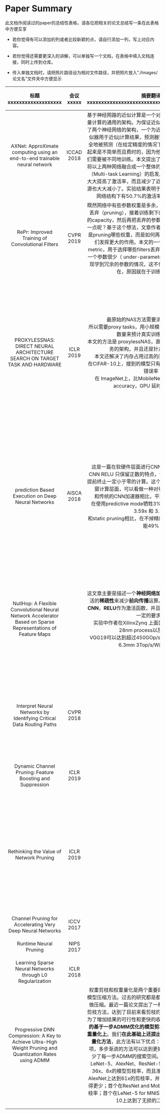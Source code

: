 # Paper Summary

此文档作阅读过的paper的总结性表格，请各位把相关的论文总结写一条在此表格中方便互享

- 若你觉得有可以添加的列或者比较新颖的点，请自行添加一列，写上对应内容。

- 若你觉得还需要更深入的讲解，可以单独写一个文档，在表格中填入文档连接，同时上传到仓库。

- 传入单独文档时，请把照片路径设为相对文件路径，并把照片放入”./Images/论文名“文件夹中方便显示

|                   标题xxxxxxxxxxxxxxxxxxx                    | 会议xxxxx  |    摘要翻译xxxxxxxxxxxxxxxxxxxxxxxxxxxxxxxxxxxxxxxxxxxxx     |              关键词xxxxxxxxxxxx               |         目标/   解决问题xxxxxxxx         |         核心思想/算法/实现方式xxxxxxxxxxxxxxxxxxxxxx         |                控制机制xxxxxxxxxxxxxxxxxxxxxx                |                  效果xxxxxxxxxxxxxxxxxxxxxx                  |                  其他xxxxxxxxxxxxxxxxxxxxxx                  |                         详细文档链接                         |
| :----------------------------------------------------------: | :--------: | :----------------------------------------------------------: | :-------------------------------------------: | :--------------------------------------: | :----------------------------------------------------------: | :----------------------------------------------------------: | :----------------------------------------------------------: | :----------------------------------------------------------: | :----------------------------------------------------------: |
| AXNet: ApproXimate computing using an end-to-end trainable neural network | ICCAD 2018 | 基于神经网路的近似计算是一个对容错性很高的应用节省大量计算的通用的架构。为保证近似的精度，现有的工作采用了两个神经网络的架构，一个为近似器，一个为预测器。近似器用于近似j计算结果，预测器预测给定数据是否能够安全地被预测（在给定精度的情况下）。但是将两个网络结合起来是不简单而且费时的，因为他们有不同的目标函数，他们需要被不同地训练。本文提出了一种新的网络架构AXNet将以上两种网络融合成一个整体的网络。在受到多任务学习（Multi-task Learning）的启发后设计的AXNet网络模型大大提高了激活率，而且减少了近似的误差。用于训练的资源也大大减小了。实验结果表明于前人的工作进行对比，此网络结构下有50.7%的激活率和训练时间被减少了 |                                               |                 近似计算                 | 设计一个可端到端训练的approximator和predictor结合的网络。具体方法是在predictor和approximator的每一层之间加入一个标量的对应元素的乘法算子，这样后向传播梯度的时候可以响应调整predictor的参数 | 在approximator的每一层和predictor的输出进行对于元素相乘。是用scalar product来控制。 | 预测准确率提高了，而且对于预测样本的近似误差更小（详见链接） |                                                              | <https://github.com/acada-sjtu/EdgeTraining/blob/master/Doc/Weekly-Report/PaperReadingNotes/AXNet%20ApproXimate%20computing%20using%20an%20end-to-end%20trainable%20neural%20network.md> |
|       RePr: Improved Training of Convolutional Filters       | CVPR 2019  | 既然网络中有些参数权重是多余，那我们训练的时候把他们丢弃（pruning），接着训练剩下的网络，为了不损失模型的capacity，然后再把丢弃的参数拿回来，效果是不是会好一点呢？基于这个想法，文章作者任务有几个重要的点：一是pruning哪些权重，而是如何再把丢弃的权重拿回来让他们发挥更大的作用。本文的一个贡献在于提出了一个metric，用于选择哪些filters丢弃。同时作者指出，即使是一个参数很少（ under-parameterized ）的网络，也会出现学到冗余的参数的情况，这不仅仅在多参数的网络中存在，原因就在于训练过程低效。 |                                               |  通过训练正交的特征，增强网络的泛化能力  | 不断的使用Prune的方法，临时的剔除掉一部分filter。之后再重新初始化，加入训练。 在Prune和重训练的过程中，尽量的让同一层的filter之间正交，这样就让filter之间没有太多重复的特征，能够增加更多有效的网络容量。 |                                                              |                                                              |                                                              |                                                              |
| PROXYLESSNAS: DIRECT NEURAL ARCHITECTURE SEARCH ON TARGET TASK AND HARDWARE | ICLR 2019  | 最原始的NAS方法需要消耗的计算量太大<br />所以需要proxy tasks，用小规模的数据，网络，或者训练数量来预计真实训练环境的结果<br />本文的方法是 proxylessNAS，直接学出一个适用大规模任务的架构，并且还是针对特定硬件的。<br />本文还解决了内存占用过高的问题，减少了计算代价<br />在CIFAR-10上，搜到的模型只有5.7M 参数，达到2.08% 错误率<br />在 ImageNet上，比MobileNetV2 高出3.1% top-1 accuracy，GPU 延时比之快1.2倍 |                                               | 直接在目标任务上的NAS，并且减少NAS的代价 | 把NAS视作一个剪枝的过程，path-level pruning<br />在一个over parameter的网络中，前后两个点之间可能又很多path（彼此独立），使用architecture parameter 控制其开闭<br />在本文中，architecture parameter代表使用这个path的概率 | 需要gradient based 方法来learn architecture parameter，因为把structure variable变成了概率，所以可以像logit一样传递梯度<br />文中提到两种处理延时的gradient 的方法，一种是建模拟合，一种是用REINFORCE。<br />直接使用gradient based的问题在于需要N(#path） times GPU memory compared to training a compact model。 因为经过一个batch，我可以改所有的structure variable，要把整个冗余的大网络过一遍。<br />韩松解决这个问题的方法是仅pairwise地比较，pairwise地改变梯度 | 在CIFAR-10上，搜到的模型只有5.7M 参数，达到2.08% 错误率<br />在 ImageNet上，比MobileNetV2 高出3.1% top-1 accuracy，GPU 延时比之快1.2倍 | 文中发现使用latency建模的效果比使用REINFORCE的好，因为毕竟建模就增加了一个信息是每一个block的所用的时间基本上是固定的<br />文章发现，对于GPU而言，模型浅宽比较好，7x7卷积核也比较好。<br />大的MBConv（mobile inverted bottleneck convolution） 层在downsampling的时候能保存更多信息 |                                                              |
|      prediction Based Execution on Deep Neural Networks      | AISCA 2018 | 这是一篇在软硬件层面进行CNN计算加速的文章，针对CNN RELU 只保留正数的特点，设计算法和硬件支持省去提前终止一定小于零的计算。这个工作作用于**细粒度**的卷积窗计算层面，可以看做一种对卷积运算的加速方法。<br />和传统的CNN加速器相比，平均提速28%,节能16%<br />在使用predictive mode牺牲3%loss 的时候，可以提速3.59x 和 3.14x <br />和static pruning相比，在不掉精度的条件下加速63%，节能49% |                                               |                                          | 对于一个kernel，把所有的卷积核从大到小排序，依次累加卷积核权重和激活的乘积。 由于feature map只有正的，这样就可以终止计算，因为发现0时后面再累加的结果也仅仅是负的权重和正的激活值的乘积，会被RELU过滤掉。<br />为了进一步加速，文中预测计算的结果会不会小于零。判断的方法是设定一个阈值**th**，和用来检验的**n**个权重的和，组成$(Th,n)$ 参数对。在计算的过程中，累加前n个权重的乘积结果，如果比Th小，则认为最后的结果会被RELU过滤掉。 | Th 和n 的参数对，本文是关于通过类似选超参数的思想学出来的。再具体一些的思路是：先对于每一个kernel 确定不同的参数对会带来多大的计算量以及精度损失（通过在数据集上实测），“profiling”这些信息。然后再组合不同kernel的参数配置，在数据集实测，微调。最后得到能满足精度要求的，计算量最小的参数对 | 和传统的CNN加速器相比，平均提速28%,节能16%<br />在使用predictive mode牺牲3%loss 的时候，可以提速3.59x 和 3.14x <br />和static pruning相比，在不掉精度的条件下加速63%，节能49% | 可以详见同目录里面的SnaPEA: Predictive Early Activation for Reducing Computation in Deep Convolutional Neural Networks 论文阅读 |                                                              |
| NullHop: A Flexible Convolutional Neural Network Accelerator Based on Sparse Representations of Feature Maps |            | 这文章主要是描述一个**神经网络加速器**，利用神经网络的激活的**稀疏性**来减少**前向传播**运算。这个加速器专门适用于**CNN**，**RELU**作为激活函数，并且对网络激活值的稀疏性有一定的要求。<br />实验中作者在XilinxZynq 上面尝试了五种CNN架构，28nm process以及500MHZ<br />VGG19可以达到超过450GOp/s，98%的MAC利用率，6.3mm 3Top/s/W的能耗效率 |                                               |                                          | **稀疏的表示方法**：对一个激活的feature map，经过RELU，只关注其不为零的数据。用Sparsity Map (**SM**) 表示非零元素的位置，用 Non-Zero Value List (**NZVL**)来表示为零元素的数值。<br />**利用稀疏的计算方法**：对于非零的激活值，计算这个激活值会对feature map哪些位置产生影响，对应乘kernel的值，在相应位置累加。 上述过程在不同输出feature map之间并行 | **工作流程**<br />压缩好的feature map从external DRAM 发送进来<br />Input Data Processor 解码<br />CCM 对pixel在相应位置做乘加运算<br />CCM从累加器推到output buffer<br />PRE把需要求和的feature map加起来 | 作者主要比较的时efficiency，还有effective Power Efficiency，作者在这几个方便都超过其它同类工作水平 | 可以详见同目录里面的readingnote<br />作者在实验分析中提到， VGG这样的大网络在这个架构上面的利用率比较高<br />但是VGG的第一个卷积层，以及自己设计的GigalNet（一个专门别扭这个芯片的小网络还有Roshambo Net 和一个小的 Face Detector）都卡在了output bus的带宽上面，主要的瓶颈都是IO。 |                                                              |
| Interpret Neural Networks by Identifying Critical Data Routing Paths | CVPR 2018  |                                                              |           Channel-wise Control Gate           |        定量分析神经网络的可解释性        | 在卷积层通道后加入一组可训练的标量 (取名为 channel-wise control gates)，从而每个输入都可以通过这组标量进行表示。微调预训练模型，在每个卷积层后面添加一个随机初始化的标量，损失函数为原网络输出(不考虑label)与新网络输出的交叉熵，梯度更新这组标量。 |                  Channel-wise Control Gate                   | 在可解释性上，有效地建立了一种对抗样本检测的机制。在剪枝方向，经实验发现可以在不影响网络容量的基础上从CIFAR-100预训练VGG网络中蒸馏一个K分类的小网络。 |                                                              |                                                              |
|  Dynamic Channel Pruning: Feature Boosting and Suppression   | ICLR 2019  |                                                              | dynamic network, faster CNNs, channel pruning |           节省计算时的内存开销           | 受到boosting思想的启发，在卷积层后设计一种channel saliency predictor，通过前一层的特征去预测output channels的显著性。 |                                                              | 该方法在VGG-16 和ResNet-18达到SOTA, 与之前的剪枝方法在加速比时保持更高的准确率。 | 值得follow的工作之一，考虑一种可预测通道显著性的CNN训练方法  |                                                              |
|           Rethinking the Value of Network Pruning            | ICLR 2019  |                                                              |             网络剪枝是一种NAS问题             |             思考网络剪枝方法             | 首先，对于具备预定义目标网络架构的剪枝算法，从随机初始化直接训练小目标模型能实现与使用经典三步流程相同的性能。在这种情况下，我们不需要从训练大规模模型开始，而是可以直接从头训练剪枝后模型。其次，对于没有预定义目标网络的剪枝算法，从头开始训练剪枝后的模型也可以实现与微调相当甚至更好的性能。文中比较两种网络的性能：“保留预训练模型参数的剪枝后模型” 与 “从头训练剪枝后的模型” |                                                              | 我们需要重新审视现有的网络剪枝算法。第一阶段的过参数化似乎不像之前想象得那么有效。此外，继承大模型的权重不一定是最优选择，而且可能导致剪枝后的模型陷入局部极小值，即使这些权重按剪枝标准来看是「重要的」。该论文的结果显示自动剪枝算法的价值可能在于识别高效结构、执行隐性架构搜索，而不是选择「重要的」权重。 | 这篇论文质疑了神经网络剪枝工作的目的，但似乎有没有形成有用的结论。 |                                                              |
|  Channel Pruning for Accelerating Very Deep Neural Networks  | ICCV 2017  |                                                              |                                               |                                          |                                                              |                                                              |                                                              |                                                              |                                                              |
|                    Runtime Neural Pruning                    | NIPS 2017  |                                                              |              强化学习，网络剪枝               |         通过强化学习进行网络剪枝         |                                                              |                                                              |                                                              |                                                              |                                                              |
|  Learning Sparse Neural Networks through L0 Regularization   | ICLR 2018  |                                                              |                                               |                                          |                                                              |                                                              |                                                              |                                                              |                                                              |
| Progressive DNN Compression: A Key to Achieve Ultra-High Weight Pruning and Quantization Rates using ADMM |            | 权重剪枝和权重量化是两个重要的深度神经网络（DNN）模型压缩方法。过去的研究都是都是基于一些启发式的算法做压缩。最近一篇论文提出了一种系统化的基于ADMM的剪枝方法，达到了目前来看剪枝的最好效果。在此论文中，为了增加结果的可行性和更快的收敛速度，我们**扩充了上述的基于一步ADMM优化的模型剪枝方法**，并且**运用到了权重量化上**。我们**在此基础上还提出了多步、渐进式的剪枝与量化方法**，此方法有以下优点：由于ADMM算法的正则项，多步渐进的方法可以达到更好的剪枝与量化的结果 减少了每一步ADMM的搜索空间。大量实验表明：分别在LeNet-5、AlexNet、ResNet-50上分别达到了246x、36x、8x的模型剪枝率，而且准确率几乎没有降低；在AlexNet上达到61x的剪枝率，并且比前人方法准确率降低得更少；首个在ResNet and MobileNet上达到比较好的剪枝率；首个在LeNet-5 for MNIST和VGG-16 for CIFAR-10上达到了无损的二进制量化。 |                  ADMM，剪枝                   |     基于ADMM的剪枝方法对模型进行压缩     | **扩充了上述的基于一步ADMM优化的模型剪枝方法**，并且**运用到了权重量化上**。我们**在此基础上还提出了多步、渐进式的剪枝与量化方法**，此方法有以下优点：由于ADMM算法的正则项，多步渐进的方法可以达到更好的剪枝与量化的结果 减少了每一步ADMM的搜索空间 | 运用ADMM优化方法进行剪枝，这样的机制应该是自行定义剪枝的机制 | 分别在LeNet-5、AlexNet、ResNet-50上分别达到了246x、36x、8x的模型剪枝率，而且准确率几乎没有降低；在AlexNet上达到61x的剪枝率，并且比前人方法准确率降低得更少；首个在ResNet and MobileNet上达到比较好的剪枝率；首个在LeNet-5 for MNIST和VGG-16 for CIFAR-10上达到了无损的二进制量化。 |                                                              |                                                              |
|                                                              |            |                                                              |                                               |                                          |                                                              |                                                              |                                                              |                                                              |                                                              |
|                                                              |            |                                                              |                                               |                                          |                                                              |                                                              |                                                              |                                                              |                                                              |

